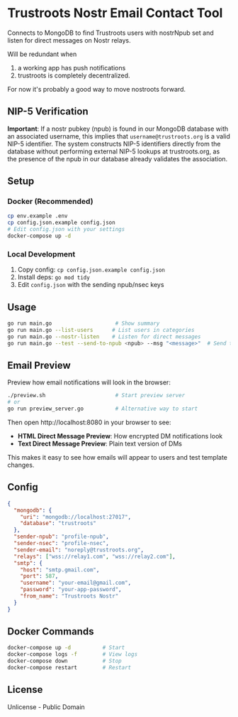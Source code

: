 # Trustroots Nostr Email Contact Tool

Connects to MongoDB to find Trustroots users with nostrNpub set and listen for direct messages on Nostr relays.

Will be redundant when
1. a working app has push notifications
2. trustroots is completely decentralized.

For now it's probably a good way to move nostroots forward.

## NIP-5 Verification

**Important**: If a nostr pubkey (npub) is found in our MongoDB database with an associated username, this implies that `username@trustroots.org` is a valid NIP-5 identifier. The system constructs NIP-5 identifiers directly from the database without performing external NIP-5 lookups at trustroots.org, as the presence of the npub in our database already validates the association.

## Setup

### Docker (Recommended)
```bash
cp env.example .env
cp config.json.example config.json
# Edit config.json with your settings
docker-compose up -d
```

### Local Development
1. Copy config: `cp config.json.example config.json`
2. Install deps: `go mod tidy`
3. Edit `config.json` with the sending npub/nsec keys

## Usage

```bash
go run main.go                    # Show summary
go run main.go --list-users      # List users in categories  
go run main.go --nostr-listen    # Listen for direct messages
go run main.go --test --send-to-npub <npub> --msg "<message>"  # Send test direct message
```

## Email Preview

Preview how email notifications will look in the browser:

```bash
./preview.sh                      # Start preview server
# or
go run preview_server.go          # Alternative way to start
```

Then open http://localhost:8080 in your browser to see:
- **HTML Direct Message Preview**: How encrypted DM notifications look
- **Text Direct Message Preview**: Plain text version of DMs

This makes it easy to see how emails will appear to users and test template changes.

## Config

```json
{
  "mongodb": {
    "uri": "mongodb://localhost:27017",
    "database": "trustroots"
  },
  "sender-npub": "profile-npub",
  "sender-nsec": "profile-nsec",
  "sender-email": "noreply@trustroots.org",
  "relays": ["wss://relay1.com", "wss://relay2.com"],
  "smtp": {
    "host": "smtp.gmail.com",
    "port": 587,
    "username": "your-email@gmail.com",
    "password": "your-app-password",
    "from_name": "Trustroots Nostr"
  }
}
```

## Docker Commands

```bash
docker-compose up -d          # Start
docker-compose logs -f        # View logs
docker-compose down           # Stop
docker-compose restart        # Restart
```

## License

Unlicense - Public Domain